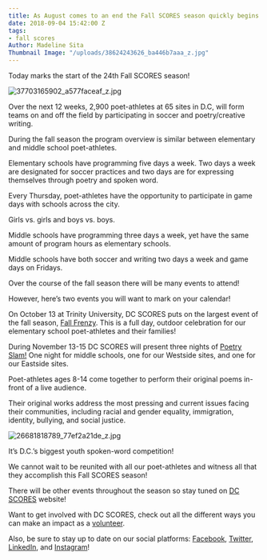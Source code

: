 ```yaml
---
title: As August comes to an end the Fall SCORES season quickly begins!
date: 2018-09-04 15:42:00 Z
tags:
- fall scores
Author: Madeline Sita
Thumbnail Image: "/uploads/38624243626_ba446b7aaa_z.jpg"
---
```


Today marks the start of the 24th Fall SCORES season!

![37703165902_a577faceaf_z.jpg](/uploads/37703165902_a577faceaf_z.jpg)




Over the next 12 weeks, 2,900 poet-athletes  at 65 sites in D.C, will form teams on and off the field by participating in soccer and poetry/creative writing.

During the fall season the program overview is similar between elementary and middle school poet-athletes. 

Elementary schools have programming five days a week. Two days a week are designated for soccer practices and two days are for expressing themselves through poetry and spoken word. 

Every Thursday, poet-athletes have the opportunity to participate in  game days with schools across the city.

Girls vs. girls and boys vs. boys. 

Middle schools have programming three days a week, yet have the same amount of program hours as elementary schools. 

Middle schools have both soccer and writing two days a week and game days on Fridays.

Over the course of the fall season there will be many events to attend!

However, here’s two events you will want to mark on your calendar!

[](https://www.youtube.com/watch?v=NbkbBe-Nnz8)

On October 13 at Trinity University, DC SCORES puts on the largest event of the fall season, [Fall Frenzy](https://flic.kr/s/aHsm6ehGBm). This is a full day, outdoor celebration for our elementary school poet-athletes and their families! 

During  November 13-15 DC SCORES will present three nights of [Poetry Slam!](https://www.youtube.com/watch?reload=9&v=qJtSuqYmML0&feature=youtu.be) One night for middle schools, one for our Westside sites, and one for our Eastside sites. 

Poet-athletes ages 8-14 come together to perform their original poems in-front of a live audience.

Their original works address the most pressing and current issues facing their communities, including racial and gender equality, immigration, identity, bullying, and social justice.

![26681818789_77ef2a21de_z.jpg](/uploads/26681818789_77ef2a21de_z.jpg)

It’s D.C.’s biggest youth spoken-word competition! 

We cannot wait to be reunited with all our poet-athletes and witness all that they accomplish this Fall SCORES season!

There will be other events throughout the season so stay tuned on [DC SCORES](https://www.dcscores.org/) website!

Want to get involved with DC SCORES, check out all the different ways you can make an impact as a [volunteer](https://www.dcscores.org/volunteer/).

Also, be sure to stay up to date on our social platforms: [Facebook](https://www.facebook.com/DCSCORES), [Twitter](https://twitter.com/dcscores), [LinkedIn](https://www.linkedin.com/company/dc-scores/), and [Instagram](https://www.instagram.com/dc_scores/)!

